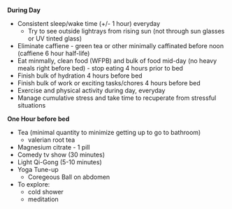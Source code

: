 **During Day**
- Consistent sleep/wake time (+/- 1 hour) everyday
  - Try to see outside lightrays from rising sun (not through sun glasses or UV tinted glass)  
- Eliminate caffiene - green tea or other minimally caffinated before noon (caffiene 6 hour half-life)
- Eat minmally, clean food (WFPB) and bulk of food mid-day (no heavy meals right before bed) - stop eating 4 hours prior to bed
- Finish bulk of hydration 4 hours before bed
- Finish bulk of work or exciting tasks/chores 4 hours before bed
- Exercise and physical activity during day, everyday
- Manage cumulative stress and take time to recuperate from stressful situations

**One Hour before bed**
- Tea (minimal quantity to minimize getting up to go to bathroom)
  - valerian root tea 
- Magnesium citrate - 1 pill 
- Comedy tv show (30 minutes) 
- Light Qi-Gong (5-10 minutes)
- Yoga Tune-up  
  - Coregeous Ball on abdomen 
- To explore:
  - cold shower
  - meditation 
